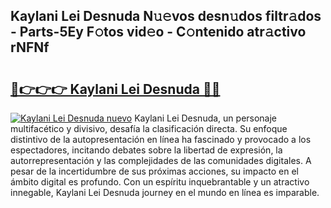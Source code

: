 ## Kaylani Lei Desnuda N𝚞𝚎vos desn𝚞dos filtr𝚊dos - Parts-5Ey F𝚘tos vid𝚎o - C𝚘ntenido atr𝚊ctivo rNFNf

# <h2><a href="http://mb8jg4.tromn.icu/?c=Kaylani+Lei+Desnuda">🔗👉👉👉 Kaylani Lei Desnuda 🔗🔗</a></h2>

[![Kaylani Lei Desnuda nuevo](https://i.imgur.com/pEAQMta.gif)](http://mb8jg4.tromn.icu/?c=Kaylani+Lei+Desnuda)
Kaylani Lei Desnuda, un personaje multifacético y divisivo, desafía la clasificación directa. Su enfoque distintivo de la autopresentación en línea ha fascinado y provocado a los espectadores, incitando debates sobre la libertad de expresión, la autorrepresentación y las complejidades de las comunidades digitales. A pesar de la incertidumbre de sus próximas acciones, su impacto en el ámbito digital es profundo. Con un espíritu inquebrantable y un atractivo innegable, Kaylani Lei Desnuda journey en el mundo en línea es imparable.
